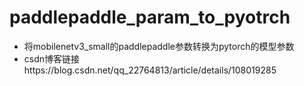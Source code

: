 # paddlepaddle_param_to_pyotrch
* 将mobilenetv3_small的paddlepaddle参数转换为pytorch的模型参数
* csdn博客链接https://blog.csdn.net/qq_22764813/article/details/108019285
